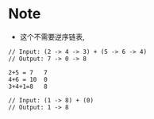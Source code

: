# Note

- 这个不需要逆序链表,

```
// Input: (2 -> 4 -> 3) + (5 -> 6 -> 4)
// Output: 7 -> 0 -> 8

2+5 = 7   7
4+6 = 10  0
3+4+1=8   8
```

```
// Input: (1 -> 8) + (0)
// Output: 1 -> 8
```